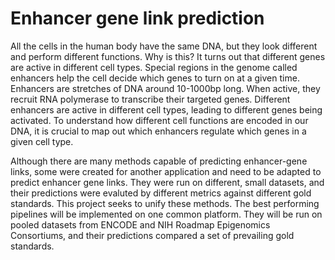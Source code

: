 # Enhancer gene link prediction

All the cells in the human body have the same DNA, but they look different and perform different functions. Why is this? It turns out that different genes are active in different cell types. Special regions in the genome called enhancers help the cell decide which genes to turn on at a given time. Enhancers are stretches of DNA around 10-1000bp long. When active, they recruit RNA polymerase to transcribe their targeted genes. Different enhancers are active in different cell types, leading to different genes being activated. To understand how different cell functions are encoded in our DNA, it is crucial to map out which enhancers regulate which genes in a given cell type. 

Although there are many methods capable of predicting enhancer-gene links, some were created for another application and need to be adapted to predict enhancer gene links. They were run on different, small datasets, and their predictions were evaluted by different metrics against different gold standards. This project seeks to unify these methods. The best performing pipelines will be implemented on one common platform. They will be run on pooled datasets from ENCODE and NIH Roadmap Epigenomics Consortiums, and their predictions compared a set of prevailing gold standards. 
